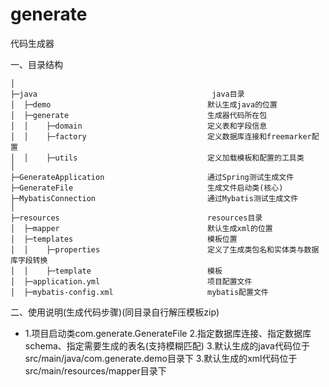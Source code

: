 # generate
代码生成器
   
一、目录结构

    │
    ├─java                                       java目录
    │  ├─demo                                   默认生成java的位置
    │  ├─generate                               生成器代码所在包
    │  │    ├─domain                            定义表和字段信息
    │  │    ├─factory                           定义数据库连接和freemarker配置
    │  │    ├─utils                             定义加载模板和配置的工具类
    │ 
    ├─GenerateApplication                       通过Spring测试生成文件
    ├─GenerateFile                              生成文件启动类(核心)
    ├─MybatisConnection                         通过Mybatis测试生成文件
    │  
    ├─resources                                 resources目录
    │  ├─mapper                                 默认生成xml的位置
    │  ├─templates                              模板位置
    │  │    ├─properties                        定义了生成类包名和实体类与数据库字段转换
    │  │    ├─template                          模板
    │  ├─application.yml                        项目配置文件
    │  ├─mybatis-config.xml                     mybatis配置文件
    
二、使用说明(生成代码步骤)(同目录自行解压模板zip)
* 1.项目启动类com.generate.GenerateFile
  2.指定数据库连接、指定数据库schema、指定需要生成的表名(支持模糊匹配)
  3.默认生成的java代码位于src/main/java/com.generate.demo目录下
  3.默认生成的xml代码位于src/main/resources/mapper目录下